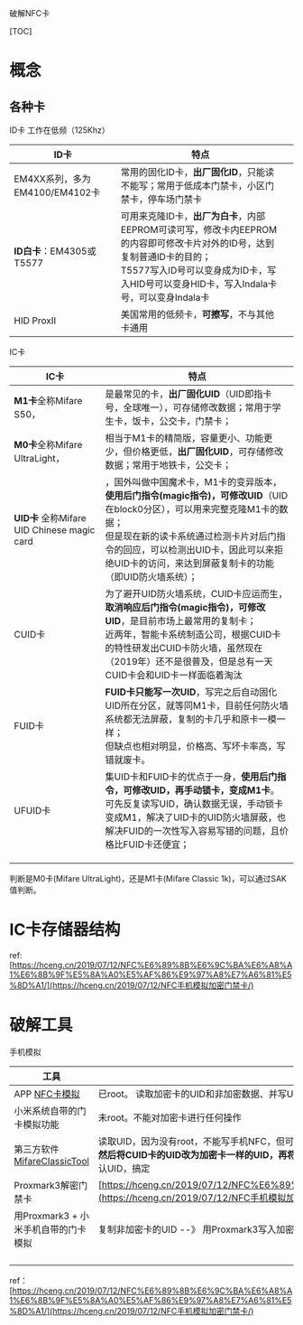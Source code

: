 破解NFC卡

[TOC]

# 概念

## 各种卡

ID卡 工作在低频（125Khz）

| **ID卡**                       | 特点                                                         |      |
| ------------------------------ | ------------------------------------------------------------ | ---- |
| EM4XX系列，多为EM4100/EM4102卡 | 常用的固化ID卡，**出厂固化ID**，只能读不能写；常用于低成本门禁卡，小区门禁卡，停车场门禁卡 |      |
| **ID白卡**：EM4305或T5577      | 可用来克隆ID卡，**出厂为白卡**，内部EEPROM可读可写，修改卡内EEPROM的内容即可修改卡片对外的ID号，达到复制普通ID卡的目的；<br/>T5577写入ID号可以变身成为ID卡，写入HID号可以变身HID卡，写入Indala卡号，可以变身Indala卡 |      |
| HID ProxⅡ                      | 美国常用的低频卡，**可擦写**，不与其他卡通用                 |      |

IC卡

| IC卡                                        | 特点                                                         |
| ------------------------------------------- | ------------------------------------------------------------ |
| **M1卡**全称Mifare S50，                    | 是最常见的卡，**出厂固化UID**（UID即指卡号，全球唯一），可存储修改数据；常用于学生卡，饭卡，公交卡，门禁卡； |
| **M0卡**全称Mifare UltraLight，             | 相当于M1卡的精简版，容量更小、功能更少，但价格更低，**出厂固化UID**，可存储修改数据；常用于地铁卡，公交卡； |
| **UID卡** 全称Mifare UID Chinese magic card | ，国外叫做中国魔术卡，M1卡的变异版本，**使用后门指令(magic指令)，可修改UID**（UID在block0分区），可以用来完整克隆M1卡的数据；<br/>但是现在新的读卡系统通过检测卡片对后门指令的回应，可以检测出UID卡，因此可以来拒绝UID卡的访问，来达到屏蔽复制卡的功能（即UID防火墙系统）； |
| CUID卡                                      | 为了避开UID防火墙系统，CUID卡应运而生，**取消响应后门指令(magic指令)，可修改UID**，是目前市场上最常用的复制卡；<br/>近两年，智能卡系统制造公司，根据CUID卡的特性研发出CUID卡防火墙，虽然现在（2019年）还不是很普及，但是总有一天CUID卡会和UID卡一样面临着淘汰 |
| FUID卡                                      | **FUID卡只能写一次UID**，写完之后自动固化UID所在分区，就等同M1卡，目前任何防火墙系统都无法屏蔽，复制的卡几乎和原卡一模一样；<br/>但缺点也相对明显，价格高、写坏卡率高，写错就废卡。 |
| UFUID卡                                     | 集UID卡和FUID卡的优点于一身，**使用后门指令，可修改UID，再手动锁卡，变成M1卡**。<br/>可先反复读写UID，确认数据无误，手动锁卡变成M1，解决了UID卡的UID防火墙屏蔽，也解决FUID的一次性写入容易写错的问题，且价格比FUID卡还便宜； |
|                                             |                                                              |
|                                             |                                                              |
|                                             |                                                              |



判断是M0卡(Mifare UltraLight)，还是M1卡(Mifare Classic 1k)，可以通过SAK值判断。



# IC卡存储器结构

ref: [https://hceng.cn/2019/07/12/NFC%E6%89%8B%E6%9C%BA%E6%A8%A1%E6%8B%9F%E5%8A%A0%E5%AF%86%E9%97%A8%E7%A6%81%E5%8D%A1/](https://hceng.cn/2019/07/12/NFC手机模拟加密门禁卡/)



# 破解工具

手机模拟

| 工具                                                         |                                                              |
| ------------------------------------------------------------ | ------------------------------------------------------------ |
| APP [NFC卡模拟](https://www.coolapk.com/apk/com.yuanwofei.cardemulator) | 已root。 读取加密卡的UID和非加密数据、并写UID到手机NFC里     |
| 小米系统自带的门卡模拟功能                                   | 未root。不能对加密卡进行任何操作                             |
| 第三方软件[MifareClassicTool](https://github.com/ikarus23/MifareClassicTool/releases) | 读取UID，因为没有root，不能写手机NFC，但可以写IC卡，因此还**需要一张CUID卡(不能使用UID卡)**，某宝上一块多一张，思路就是**先读取加密卡的UID，再读取CUID卡的数据，然后将CUID卡的UID改为加密卡一样的UID，再将修改后的数据写回到CUID卡，最后用小米系统自带的门卡模拟功能，复制未加密的CUID卡即可**看运气吧，我小区的门禁系统就只认UID，搞定 |
| Proxmark3解密门禁卡                                          | [https://hceng.cn/2019/07/12/NFC%E6%89%8B%E6%9C%BA%E6%A8%A1%E6%8B%9F%E5%8A%A0%E5%AF%86%E9%97%A8%E7%A6%81%E5%8D%A1/](https://hceng.cn/2019/07/12/NFC手机模拟加密门禁卡/) |
| 用Proxmark3 + 小米手机自带的门卡模拟                         | 复制非加密卡的UID --》 用Proxmark3写入加密区域               |
|                                                              |                                                              |
|                                                              |                                                              |
|                                                              |                                                              |
|                                                              |                                                              |





ref： [https://hceng.cn/2019/07/12/NFC%E6%89%8B%E6%9C%BA%E6%A8%A1%E6%8B%9F%E5%8A%A0%E5%AF%86%E9%97%A8%E7%A6%81%E5%8D%A1/](https://hceng.cn/2019/07/12/NFC手机模拟加密门禁卡/)